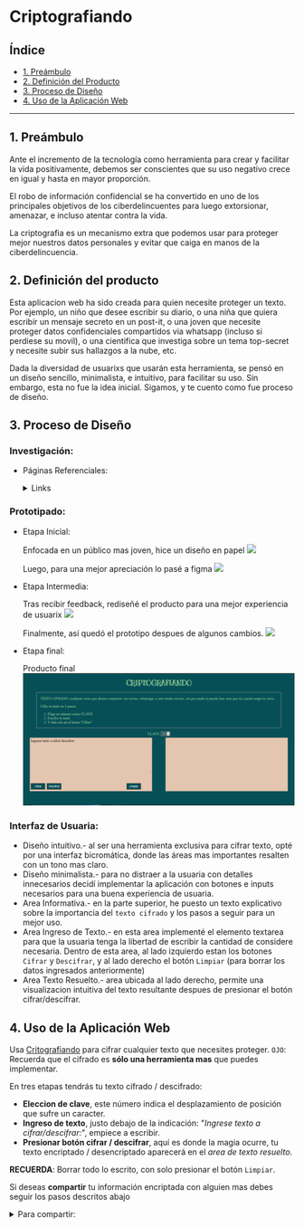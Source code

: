 # Criptografiando

## Índice

* [1. Preámbulo](#1-preámbulo)
* [2. Definición del Producto](#2-definición-del-producto)
* [3. Proceso de Diseño](#3-proceso-de-diseño)
* [4. Uso de la Aplicación Web](#4-uso-de-la-aplicación-web)


***

## 1. Preámbulo

Ante el incremento de la tecnología como herramienta para crear y facilitar la vida positivamente, debemos ser conscientes que su uso negativo crece en igual y hasta en mayor proporción.

El robo de información confidencial se ha convertido en uno de los principales objetivos de los ciberdelincuentes para luego extorsionar, amenazar, e incluso atentar contra la vida.

La criptografia es un mecanismo extra que podemos usar para proteger mejor nuestros datos personales y evitar que caiga en manos de la ciberdelincuencia.

## 2. Definición del producto

Esta aplicacion web ha sido creada para quien necesite proteger un texto. Por ejemplo, un niño que desee escribir su diario, o una niña que quiera escribir un mensaje secreto en un post-it, o una joven que necesite proteger datos confidenciales compartidos via whatsapp (incluso si perdiese su movil), o una cientifica que investiga sobre un tema top-secret y necesite subir sus hallazgos a la nube, etc. 

Dada la diversidad de usuarixs que usarán esta herramienta, se pensó en un diseño sencillo, minimalista, e intuitivo, para facilitar su uso. Sin embargo, esta no fue la idea inicial. Sigamos, y te cuento como fue proceso de diseño.

## 3. Proceso de Diseño

### Investigación:
* Páginas Referenciales:
  <details><summary>Links</summary><p>

  * [Escítala](https://es.wikipedia.org/wiki/Esc%C3%ADtala)
  * [Conceptos Básicos de Encriptación](https://www.xataka.com/basics/encriptar-que-sirve-como-cifrar-tus-archivos)
  * [DEDUESCAPEROOM](https://eduescaperoom.com/cifrado-cesar/)
  * [CRYPTOMATOR](https://developer.mozilla.org/es/docs/Web/API/Document/createTextNode)
  * [ENCIPHER IT](https://encipher.it/)
  * [AXCRYPT](https://www.axcrypt.net/)
  * [STEGANOS](https://www.segurisoft.es/)
</p></details>

### Prototipado:

* Etapa Inicial: 

  Enfocada en un público mas joven, hice un diseño en papel
![](./src/img/dise%C3%B1o/prototipo1-bf.jpeg)

  Luego, para una mejor apreciación lo pasé a figma
![](./src/img/dise%C3%B1o/prototipo1-figma.png)

* Etapa Intermedia: 

  Tras recibir feedback, rediseñé el producto para una mejor experiencia de usuarix
![](./src/img/dise%C3%B1o/prototipo2-bf.png)

  Finalmente, así quedó el prototipo despues de algunos cambios.
![](./src/img/dise%C3%B1o/prototipo2-af.png)

* Etapa final:
  
  Producto final
  ![](./src/img/dise%C3%B1o/dise%C3%B1o-final.png)

### Interfaz de Usuaria:
* Diseño intuitivo.- al ser una herramienta exclusiva para cifrar texto, opté por una interfaz bicromática, donde las áreas mas importantes resalten con un tono mas claro.
* Diseño minimalista.- para no distraer a la usuaria con detalles innecesarios decidí implementar la aplicación con botones e inputs necesarios para una buena experiencia de usuaria.
* Area Informativa.- en la parte superior, he puesto un texto explicativo sobre la importancia del `texto cifrado` y los pasos a seguir para un mejor uso. 
* Area Ingreso de Texto.- en esta area implementé el elemento textarea para que la usuaria tenga la libertad de escribir la cantidad de considere necesaria. Dentro de esta area, al lado izquierdo estan los botones `Cifrar` y `Descifrar`, y al lado derecho el botón `Limpiar` (para borrar los datos ingresados anteriormente)
* Area Texto Resuelto.- area ubicada al lado derecho, permite una visualizacion intuitiva del texto resultante despues de presionar el botón cifrar/descifrar.


## 4. Uso de la Aplicación Web

  Usa [Critografiando](https://jessim40.github.io/DEV002-cipher/) para cifrar cualquier texto que necesites proteger. `OJO`: Recuerda que el cifrado es **sólo una herramienta mas** que puedes implementar. 

  En tres etapas tendrás tu texto cifrado / descifrado:
  * **Eleccion de clave**, este número indica el desplazamiento de posición que sufre un caracter.
  * **Ingreso de texto**, justo debajo de la indicación: "_Ingrese texto a cifrar/descifrar:_", empiece a escribir.
  * **Presionar botón cifrar / descifrar**, aquí es donde la magia ocurre, tu texto encriptado / desencriptado aparecerá en el _area de texto resuelto_.
  
  **RECUERDA**: Borrar todo lo escrito, con solo presionar el botón `Limpiar`. 

  Si deseas **compartir** tu información encriptada con alguien mas debes seguir los pasos descritos abajo <details><summary>Para compartir:</summary><p>

  * Copia el texto encriptado
  * Recuerda la clave que usaste para encriptar
  * Comparte el texto y la clave por separada a quien desees que descifre el texto.
</p></details>
